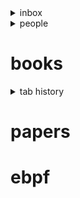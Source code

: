 
<details>
  <summary>inbox</summary>
  <zero-md src="../inbox/inbox.md"></zero-md>
</details>

<details>
  <summary>people</summary>
  <zero-md src="../people/people.md"></zero-md>
</details>

# books

<zero-md src="../books/books.md"></zero-md>


<details>
  <summary>tab history</summary>
  <zero-md src="../tab-history/history.md"></zero-md>
</details>

# papers

<zero-md src="../papers/papers.md"></zero-md>


# ebpf

<zero-md src="../ebpf/ebpf.md"></zero-md>
